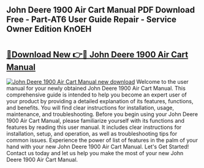## John Deere 1900 Air Cart Manual PDF Download Free - Part-AT6 User Guide Repair - Service Owner Edition KnOEH

# <h2><a href="http://bc89726.oget.top/?id=John+Deere+1900+Air+Cart+Manual">🔗Download New 👉🔴 John Deere 1900 Air Cart Manual</a></h2>

[![John Deere 1900 Air Cart Manual new download](https://i.imgur.com/5g1atiW.png)](http://bc89726.oget.top/?id=John+Deere+1900+Air+Cart+Manual)
Welcome to the user manual for your newly obtained John Deere 1900 Air Cart Manual. This comprehensive guide is intended to help you become an expert user of your product by providing a detailed explanation of its features, functions, and benefits. You will find clear instructions for installation, usage, maintenance, and troubleshooting. Before you begin using your John Deere 1900 Air Cart Manual, please familiarize yourself with its functions and features by reading this user manual. It includes clear instructions for installation, setup, and operation, as well as troubleshooting tips for common issues. Experience the power of list of features in the palm of your hand with your new John Deere 1900 Air Cart Manual. Let's Get Started! Contact us today and let us help you make the most of your new John Deere 1900 Air Cart Manual.
